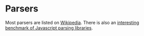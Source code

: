 # Parsers

Most parsers are listed on [Wikipedia](https://en.wikipedia.org/wiki/Comparison_of_parser_generators).
There is also an [interesting benchmark of Javascript parsing libraries](https://sap.github.io/chevrotain/performance/).
